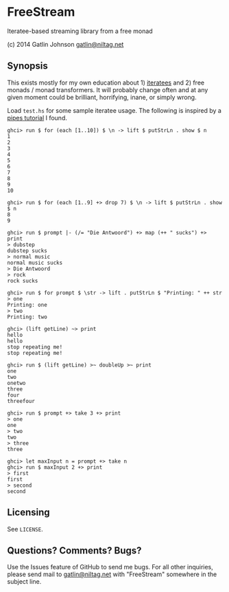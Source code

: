 FreeStream
==========

Iteratee-based streaming library from a free monad

(c) 2014 Gatlin Johnson <gatlin@niltag.net>

Synopsis
---

This exists mostly for my own education about 1) [iteratees][iteratees] and 2) free monads / monad transformers.
It will probably change often and at any given moment could be brilliant, horrifying, inane, or simply wrong.

Load `test.hs` for some sample iteratee usage. The following is inspired by a
[pipes tutorial][pipes] I found.

    ghci> run $ for (each [1..10]) $ \n -> lift $ putStrLn . show $ n
    1
    2
    3
    4
    5
    6
    7
    8
    9
    10

    ghci> run $ for (each [1..9] +> drop 7) $ \n -> lift $ putStrLn . show $ n
    8
    9

    ghci> run $ prompt |- (/= "Die Antwoord") +> map (++ " sucks") +> print
    > dubstep
    dubstep sucks
    > normal music
    normal music sucks
    > Die Antwoord
    > rock
    rock sucks

    ghci> run $ for prompt $ \str -> lift . putStrLn $ "Printing: " ++ str
    > one
    Printing: one
    > two
    Printing: two

    ghci> (lift getLine) ~> print
    hello
    hello
    stop repeating me!
    stop repeating me!

    ghci> run $ (lift getLine) >~ doubleUp >~ print
    one
    two
    onetwo
    three
    four
    threefour

    ghci> run $ prompt +> take 3 +> print
    > one
    one
    > two
    two
    > three
    three

    ghci> let maxInput n = prompt +> take n
    ghci> run $ maxInput 2 +> print
    > first
    first
    > second
    second

[iteratees]: http://okmij.org/ftp/Streams.html
[pipes]: https://www.fpcomplete.com/school/to-infinity-and-beyond/pick-of-the-week/Pipes%20tutorial

Licensing
---

See `LICENSE`.

Questions? Comments? Bugs?
---

Use the Issues feature of GitHub to send me bugs. For all other inquiries, please send mail to <gatlin@niltag.net>
with "FreeStream" somewhere in the subject line.
